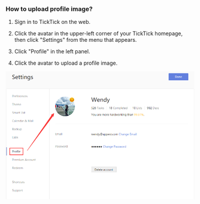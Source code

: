 ### How to upload profile image?

1. Sign in to TickTick on the web.

2. Click the avatar in the upper-left corner of your TickTick homepage, then click "Settings" from the menu that appears.

3. Click "Profile" in the left panel.

4. Click the avatar to upload a profile image.

![](../../images/ticktick-web-version/personal-profile/2.2.1.png)

